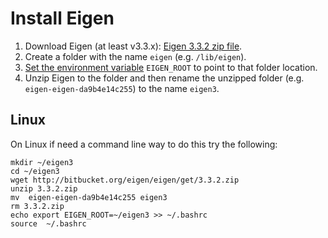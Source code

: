# Install Eigen

1. Download Eigen (at least v3.3.x): [Eigen 3.3.2 zip file](http://bitbucket.org/eigen/eigen/get/3.3.2.zip).
2. Create a folder with the name `eigen` (e.g. `/lib/eigen`).
3. [Set the environment variable](http://www.computerhope.com/issues/ch000549.htm) `EIGEN_ROOT` to point to that folder location.
4. Unzip Eigen to the folder and then rename the unzipped folder (e.g. `eigen-eigen-da9b4e14c255`) to the name `eigen3`.

## Linux 

On Linux if need a command line way to do this try the following:

````
mkdir ~/eigen3
cd ~/eigen3
wget http://bitbucket.org/eigen/eigen/get/3.3.2.zip
unzip 3.3.2.zip
mv  eigen-eigen-da9b4e14c255 eigen3
rm 3.3.2.zip
echo export EIGEN_ROOT=~/eigen3 >> ~/.bashrc
source  ~/.bashrc
````